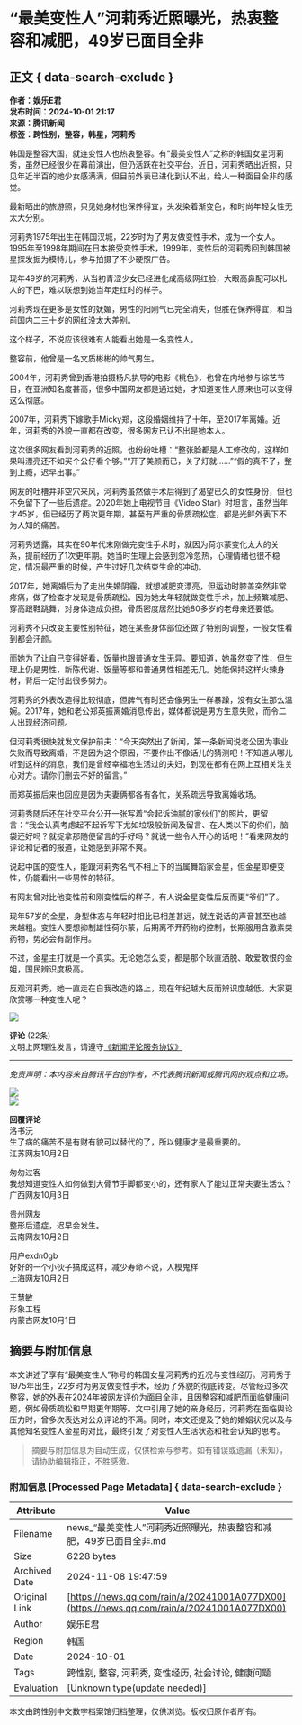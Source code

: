 # “最美变性人”河莉秀近照曝光，热衷整容和减肥，49岁已面目全非

## 正文 { data-search-exclude }


**作者：娱乐E君**  
**发布时间：2024-10-01 21:17**  
**来源：腾讯新闻**  
**标签：跨性别，整容，韩星，河莉秀**  

韩国是整容大国，就连变性人也热衷整容。有“最美变性人”之称的韩国女星河莉秀，虽然已经很少在幕前演出，但仍活跃在社交平台。近日，河莉秀晒出近照，只见年近半百的她少女感满满，但目前外表已进化到认不出，给人一种面目全非的感觉。

最新晒出的旅游照，只见她身材也保养得宜，头发染着渐变色，和时尚年轻女性无太大分别。

河莉秀1975年出生在韩国汉城，22岁时为了男友做变性手术，成为一个女人。1995年至1998年期间在日本接受变性手术，1999年，变性后的河莉秀回到韩国被星探发掘为模特儿，参与拍摄了不少硬照广告。

现年49岁的河莉秀，从当初青涩少女已经进化成高级网红脸，大眼高鼻配可以扎人的下巴，难以联想到她当年走红时的样子。

河莉秀现在更多是女性的妩媚，男性的阳刚气已完全消失，但胜在保养得宜，和当前国内二三十岁的网红没太大差别。

这个样子，不说应该很难有人能看出她是一名变性人。

整容前，他曾是一名文质彬彬的帅气男生。

2004年，河莉秀曾到香港拍摄杨凡执导的电影《桃色》，也曾在内地参与综艺节目，在亚洲知名度甚高，很多中国网友都是通过她，才知道变性人原来也可以变得这么彻底。

2007年，河莉秀下嫁歌手Micky郑，这段婚姻维持了十年，至2017年离婚。近年，河莉秀的外貌一直都在改变，很多网友已认不出是她本人。

这次很多网友看到河莉秀的近照，也纷纷吐槽：“整张脸都是人工修改的，这样如果叫漂亮还不如买个公仔看个够。”“开了美颜而已，关了灯就……”“假的真不了，整到上瘾，迟早出事。”

网友的吐槽并非空穴来风，河莉秀虽然做手术后得到了渴望已久的女性身份，但也不免留下了一些后遗症。2020年她上电视节目《Video Star》时坦言，虽然当年才45岁，但已经历了两次更年期，甚至有严重的骨质疏松症，都是光鲜外表下不为人知的痛苦。

河莉秀透露，其实在90年代末刚做完变性手术时，就因为荷尔蒙变化太大的关系，提前经历了1次更年期。她当时生理上会感到忽冷忽热，心理情绪也很不稳定，情况最严重的时候，产生过好几次结束生命的冲动。

2017年，她离婚后为了走出失婚阴霾，就想减肥变漂亮，但运动时膝盖突然非常疼痛，做了检查才发现是骨质疏松。因为她太年轻就做变性手术，加上频繁减肥、穿高跟鞋跳舞，对身体造成负担，骨质密度居然比她80多岁的老母亲还要低。

河莉秀不只改变主要性别特征，她在某些身体部位还做了特别的调整，一般女性看到都会汗颜。

而她为了让自己变得好看，饭量也跟普通女生无异。要知道，她虽然变了性，但生理上仍是男性，新陈代谢、饭量等都和普通男性相差无几。她能保持这样火辣身材，背后一定付出很多努力。

河莉秀的外表改造得比较彻底，但脾气有时还会像男生一样暴躁，没有女生那么温婉。2017年，她和老公郑英振离婚消息传出，媒体都说是男方生意失败，而令二人出现经济问题。

但河莉秀很快就发文保护前夫：“今天突然出了新闻，第一条新闻说老公因为事业失败而导致离婚，不是因为这个原因，不要作出不像话儿的猜测吧！不知道从哪儿听到这样的消息，我们是曾经幸福地生活过的夫妇，到现在都有在网上互相关注关心对方。请你们删去不好的留言。”

而郑英振后来也回应是因为夫妻俩都各有各忙，关系疏远导致离婚收场。

河莉秀随后还在社交平台公开一张写着“会起诉油腻的家伙们”的照片，更留言：“我会认真考虑起不起诉写下尤如垃圾般新闻及留言、在人类以下的你们，脑袋还好吗？就捉拿那随便留言的手好吗？就说一些令人开心的话吧！”看来网友的评论和记者的报道，让她感到非常不爽。

说起中国的变性人，能跟河莉秀名气不相上下的当属舞蹈家金星，但金星即便变性，仍能看出一些男性的特征。

有网友曾对比他变性前和刚变性后的样子，有人说金星变性后反而更“爷们”了。

现年57岁的金星，身型体态与年轻时相比已相差甚远，就连说话的声音甚至也越来越粗。变性人要想抑制雄性荷尔蒙，后期离不开药物的控制，长期服用含激素类药物，势必会有副作用。

不过，金星主打就是一个真实。无论她怎么变，都是那个耿直洒脱、敢爱敢恨的金姐，国民辨识度极高。

反观河莉秀，她一直走在自我改造的路上，现在年纪越大反而辨识度越低。大家更欣赏哪一种变性人呢？

![](https://inews.gtimg.com/newsapp_bt/0/1012205723968_6694/0)

**评论** (22条)  
文明上网理性发言，请遵守[《新闻评论服务协议》](https://new.qq.com/static/coralinfo.htm)

---

_免责声明：本内容来自腾讯平台创作者，不代表腾讯新闻或腾讯网的观点和立场。_

![](http://inews.gtimg.com/newsapp_ls/0/12597139796/0)  
![](http://inews.gtimg.com/newsapp_ls/0/15803841970/0)  

**回覆评论**  
洛书沅  
生了病的痛苦不是有财有貌可以替代的了，所以健康才是最重要的。  
江苏网友10月2日

匆匆过客  
我想知道变性人如何做到大骨节手脚都变小的，还有家人了能过正常夫妻生活么？  
广西网友10月3日

贵州网友  
整形后遗症，迟早会发生。  
云南网友10月2日

用户exdn0gb  
好好的一个小伙子搞成这样，减少寿命不说，人模鬼样  
上海网友10月2日

王慧敏  
形象工程  
内蒙古网友10月1日
<!-- tcd_original_link https://news.qq.com/rain/a/20241001A077DX00 -->
## 摘要与附加信息

<!-- tcd_abstract -->
本文讲述了享有“最美变性人”称号的韩国女星河莉秀的近况与变性经历。河莉秀于1975年出生，22岁时为男友做变性手术，经历了外貌的彻底转变。尽管经过多次整容，她的外表在2024年被网友评价为面目全非，且因整容和减肥而面临健康问题，例如骨质疏松和早期更年期等。文中引用了她的亲身经历，河莉秀在面临舆论压力时，曾多次表达对公众评论的不满。同时，本文还提及了她的婚姻状况以及与其他知名变性人金星的对比，最终引发了对变性人生活状态和社会认知的思考。
<!-- tcd_abstract_end -->

> 摘要与附加信息为自动生成，仅供检索与参考。如有错误或遗漏（未知），请协助编辑指正，不胜感激。

### 附加信息 [Processed Page Metadata] { data-search-exclude }

| Attribute       | Value                                  |
|-----------------|----------------------------------------|
| Filename        | news_“最美变性人”河莉秀近照曝光，热衷整容和减肥，49岁已面目全非.md                             |
| Size            | 6228 bytes                           |
| Archived Date   | 2024-11-08 19:47:59                             |
| Original Link   | [https://news.qq.com/rain/a/20241001A077DX00](https://news.qq.com/rain/a/20241001A077DX00)                       |
| Author          | 娱乐E君                               |
| Region          | 韩国                               |
| Date            | 2024-10-01                                 |
| Tags            | 跨性别, 整容, 河莉秀, 变性经历, 社会讨论, 健康问题                                 |
| Evaluation            | [Unknown type(update needed)]                                 |
<!-- tcd_table_end -->

本文由跨性别中文数字档案馆归档整理，仅供浏览。版权归原作者所有。

